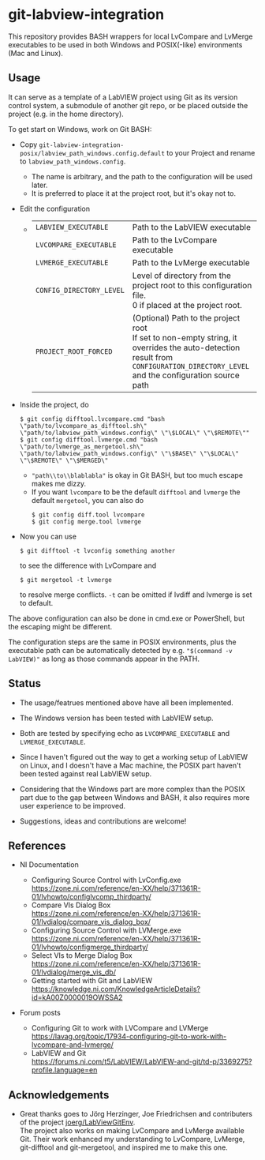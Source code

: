# git-labview-integration

This repository provides BASH wrappers for local LvCompare and LvMerge executables to be used in both Windows and POSIX(-like) environments (Mac and Linux).

## Usage

It can serve as a template of a LabVIEW project using Git as its version control system, a submodule of another git repo, or be placed outside the project (e.g. in the home directory).

To get start on Windows, work on Git BASH:

*   Copy `git-labview-integration-posix/labview_path_windows.config.default` to your Project and rename to `labview_path_windows.config`.

    *   The name is arbitrary, and the path to the configuration will be used later.
    *   It is preferred to place it at the project root, but it's okay not to.

*   Edit the configuration
    *   | | |
        |-|-|
        | `LABVIEW_EXECUTABLE` | Path to the LabVIEW executable |
        | `LVCOMPARE_EXECUTABLE` | Path to the LvCompare executable |
        | `LVMERGE_EXECUTABLE` | Path to the LvMerge executable |
        | `CONFIG_DIRECTORY_LEVEL` | Level of directory from the project root to this configuration file.<br />0 if placed at the project root.|
        | `PROJECT_ROOT_FORCED` | (Optional) Path to the project root<br/>If set to non-empty string, it overrides the auto-detection result from `CONFIGURATION_DIRECTORY_LEVEL` and the configuration source path |

*   Inside the project, do
    ```console
    $ git config difftool.lvcompare.cmd "bash \"path/to/lvcompare_as_difftool.sh\" \"path/to/labview_path_windows.config\" \"\$LOCAL\" \"\$REMOTE\""
    $ git config difftool.lvmerge.cmd "bash \"path/to/lvmerge_as_mergetool.sh\" \"path/to/labview_path_windows.config\" \"\$BASE\" \"\$LOCAL\" \"\$REMOTE\" \"\$MERGED\"
    ```
    *   `"path\\to\\blablabla"` is okay in Git BASH, but too much escape makes me dizzy.
    *   If you want `lvcompare` to be the default `difftool` and `lvmerge` the default `mergetool`, you can also do
        ```console
        $ git config diff.tool lvcompare
        $ git config merge.tool lvmerge
        ```
 
 *   Now you can use
     ```console
     $ git difftool -t lvconfig something another
     ```
     to see the difference with LvCompare and
     ```console
     $ git mergetool -t lvmerge
     ```
     to resolve merge conflicts.
     `-t` can be omitted if lvdiff and lvmerge is set to default.

The above configuration can also be done in cmd.exe or PowerShell, but the escaping might be different.

The configuration steps are the same in POSIX environments, plus the executable path can be automatically detected by e.g. `"$(command -v LabVIEW)"` as long as those commands appear in the PATH.

## Status

*   The usage/featrues mentioned above have all been implemented.

*   The Windows version has been tested with LabVIEW setup.

*   Both are tested by specifying echo as `LVCOMPARE_EXECUTABLE` and `LVMERGE_EXECUTABLE`.

*   Since I haven't figured out the way to get a working setup of LabVIEW on Linux,
    and I doesn't have a Mac machine,
    the POSIX part haven't been tested against real LabVIEW setup.

*   Considering that the Windows part are more complex than the POSIX part
    due to the gap between Windows and BASH, it also requires more user experience to be improved.

*   Suggestions, ideas and contributions are welcome!

## References

*   NI Documentation
    *   Configuring Source Control with LvConfig.exe\
        https://zone.ni.com/reference/en-XX/help/371361R-01/lvhowto/configlvcomp_thirdparty/
    *   Compare VIs Dialog Box\
        https://zone.ni.com/reference/en-XX/help/371361R-01/lvdialog/compare_vis_dialog_box/
    *   Configuring Source Control with LVMerge.exe\
        https://zone.ni.com/reference/en-XX/help/371361R-01/lvhowto/configmerge_thirdparty/
    *   Select VIs to Merge Dialog Box\
        https://zone.ni.com/reference/en-XX/help/371361R-01/lvdialog/merge_vis_db/
    *   Getting started with Git and LabVIEW\
        https://knowledge.ni.com/KnowledgeArticleDetails?id=kA00Z0000019OWSSA2

*   Forum posts
    *   Configuring Git to work with LVCompare and LVMerge\
        https://lavag.org/topic/17934-configuring-git-to-work-with-lvcompare-and-lvmerge/
    *   LabVIEW and Git\
        https://forums.ni.com/t5/LabVIEW/LabVIEW-and-git/td-p/3369275?profile.language=en

## Acknowledgements

*   Great thanks goes to Jörg Herzinger, Joe Friedrichsen and contributers of the project [joerg/LabViewGitEnv](https://github.com/joerg/LabViewGitEnv).\
    The project also works on making LvCompare and LvMerge available Git.
    Their work enhanced my understanding to LvCompare, LvMerge, git-difftool and git-mergetool, and inspired me to make this one.
